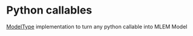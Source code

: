 # Python callables

[ModelType](/doc/object-reference/mlem-abcs#modeltype) implementation to turn
any python callable into MLEM Model

<!-- TODO: ## Description -->
